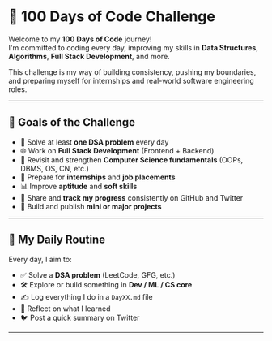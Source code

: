 # 💯 100 Days of Code Challenge

Welcome to my **100 Days of Code** journey!  
I'm committed to coding every day, improving my skills in **Data Structures**, **Algorithms**, **Full Stack Development**, and more.

This challenge is my way of building consistency, pushing my boundaries, and preparing myself for internships and real-world software engineering roles.

---

## 📌 Goals of the Challenge

- 🔁 Solve at least **one DSA problem** every day
- 🌐 Work on **Full Stack Development** (Frontend + Backend)
- 📘 Revisit and strengthen **Computer Science fundamentals** (OOPs, DBMS, OS, CN, etc.)
- 🧠 Prepare for **internships** and **job placements**
- 📊 Improve **aptitude** and **soft skills**
- 🔗 Share and **track my progress** consistently on GitHub and Twitter
- 🚀 Build and publish **mini or major projects**

---

## 🧭 My Daily Routine

Every day, I aim to:
- ✅ Solve a **DSA problem** (LeetCode, GFG, etc.)
- 🛠️ Explore or build something in **Dev / ML / CS core**
- ✍️ Log everything I do in a `DayXX.md` file
- 🔄 Reflect on what I learned
- 🐦 Post a quick summary on Twitter
---
